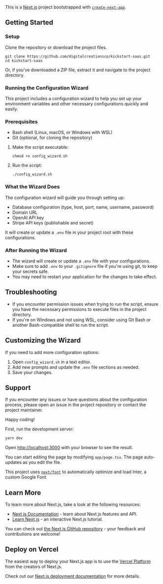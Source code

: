 This is a [Next.js](https://nextjs.org/) project bootstrapped with [`create-next-app`](https://github.com/vercel/next.js/tree/canary/packages/create-next-app).

## Getting Started

### Setup

Clone the repository or download the project files.

   ```
   git clone https://github.com/digitalcreationsco/kickstart-saas.git
   cd kickstart-saas
   ```

   Or, if you've downloaded a ZIP file, extract it and navigate to the project directory.

### Running the Configuration Wizard

This project includes a configuration wizard to help you set up your environment variables and other necessary configurations quickly and easily.

### Prerequisites

- Bash shell (Linux, macOS, or Windows with WSL)
- Git (optional, for cloning the repository)

1. Make the script executable:
   ```
   chmod +x config_wizard.sh
   ```

2. Run the script:
   ```
   ./config_wizard.sh
   ```

### What the Wizard Does

The configuration wizard will guide you through setting up:

- Database configuration (type, host, port, name, username, password)
- Domain URL
- OpenAI API key
- Stripe API keys (publishable and secret)

It will create or update a `.env` file in your project root with these configurations.

### After Running the Wizard

- The wizard will create or update a `.env` file with your configurations.
- Make sure to add `.env` to your `.gitignore` file if you're using git, to keep your secrets safe.
- You may need to restart your application for the changes to take effect.

## Troubleshooting

- If you encounter permission issues when trying to run the script, ensure you have the necessary permissions to execute files in the project directory.
- If you're on Windows and not using WSL, consider using Git Bash or another Bash-compatible shell to run the script.

## Customizing the Wizard

If you need to add more configuration options:

1. Open `config_wizard.sh` in a text editor.
2. Add new prompts and update the `.env` file sections as needed.
3. Save your changes.

## Support

If you encounter any issues or have questions about the configuration process, please open an issue in the project repository or contact the project maintainer.

Happy coding!

First, run the development server:

```bash
yarn dev
```

Open [http://localhost:3000](http://localhost:3000) with your browser to see the result.

You can start editing the page by modifying `app/page.tsx`. The page auto-updates as you edit the file.

This project uses [`next/font`](https://nextjs.org/docs/basic-features/font-optimization) to automatically optimize and load Inter, a custom Google Font.

## Learn More

To learn more about Next.js, take a look at the following resources:

- [Next.js Documentation](https://nextjs.org/docs) - learn about Next.js features and API.
- [Learn Next.js](https://nextjs.org/learn) - an interactive Next.js tutorial.

You can check out [the Next.js GitHub repository](https://github.com/vercel/next.js/) - your feedback and contributions are welcome!

## Deploy on Vercel

The easiest way to deploy your Next.js app is to use the [Vercel Platform](https://vercel.com/new?utm_medium=default-template&filter=next.js&utm_source=create-next-app&utm_campaign=create-next-app-readme) from the creators of Next.js.

Check out our [Next.js deployment documentation](https://nextjs.org/docs/deployment) for more details.


